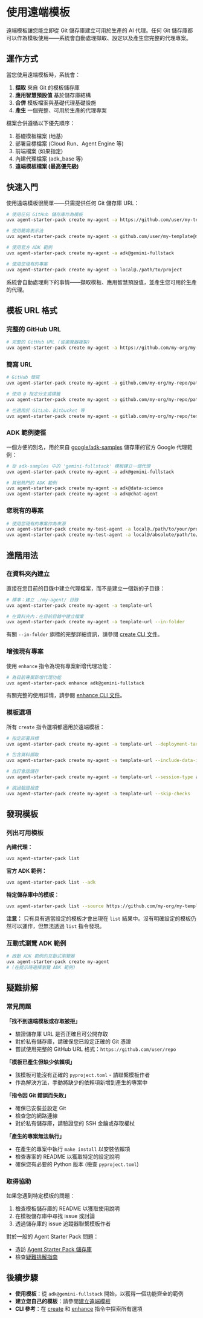 # 使用遠端模板

遠端模板讓您能立即從 Git 儲存庫建立可用於生產的 AI 代理。任何 Git 儲存庫都可以作為模板使用——系統會自動處理擷取、設定以及產生您完整的代理專案。

## 運作方式

當您使用遠端模板時，系統會：

1. **擷取** 來自 Git 的模板儲存庫
2. **應用智慧預設值** 基於儲存庫結構
3. **合併** 模板檔案與基礎代理基礎設施
4. **產生** 一個完整、可用於生產的代理專案

檔案合併遵循以下優先順序：
1. 基礎模板檔案 (地基)
2. 部署目標檔案 (Cloud Run、Agent Engine 等)
3. 前端檔案 (如果指定)
4. 內建代理檔案 (adk_base 等)
5. **遠端模板檔案 (最高優先級)**

## 快速入門

使用遠端模板很簡單——只需提供任何 Git 儲存庫 URL：

```bash
# 使用任何 GitHub 儲存庫作為模板
uvx agent-starter-pack create my-agent -a https://github.com/user/my-template

# 使用簡寫表示法
uvx agent-starter-pack create my-agent -a github.com/user/my-template@main

# 使用官方 ADK 範例
uvx agent-starter-pack create my-agent -a adk@gemini-fullstack

# 使用您現有的專案
uvx agent-starter-pack create my-agent -a local@./path/to/project
```

系統會自動處理剩下的事情——擷取模板、應用智慧預設值，並產生您可用於生產的代理。

## 模板 URL 格式

### 完整的 GitHub URL
```bash
# 完整的 GitHub URL (從瀏覽器複製)
uvx agent-starter-pack create my-agent -a https://github.com/my-org/my-repo/tree/main/path-to-template
```

### 簡寫 URL
```bash
# GitHub 簡寫
uvx agent-starter-pack create my-agent -a github.com/my-org/my-repo/path-to-template

# 使用 @ 指定分支或標籤
uvx agent-starter-pack create my-agent -a github.com/my-org/my-repo/path-to-template@develop

# 也適用於 GitLab、Bitbucket 等
uvx agent-starter-pack create my-agent -a gitlab.com/my-org/my-repo/template@v1.0
```

### ADK 範例捷徑
一個方便的別名，用於來自 [google/adk-samples](https://github.com/google/adk-samples) 儲存庫的官方 Google 代理範例：

```bash
# 從 adk-samples 中的 'gemini-fullstack' 模板建立一個代理
uvx agent-starter-pack create my-agent -a adk@gemini-fullstack

# 其他熱門的 ADK 範例
uvx agent-starter-pack create my-agent -a adk@data-science
uvx agent-starter-pack create my-agent -a adk@chat-agent
```

### 您現有的專案
```bash
# 使用您現有的專案作為來源
uvx agent-starter-pack create my-test-agent -a local@./path/to/your/project
uvx agent-starter-pack create my-test-agent -a local@/absolute/path/to/project
```

## 進階用法

### 在資料夾內建立
直接在您目前的目錄中建立代理檔案，而不是建立一個新的子目錄：

```bash
# 標準：建立 ./my-agent/ 目錄
uvx agent-starter-pack create my-agent -a template-url

# 在資料夾內：在目前目錄中建立檔案
uvx agent-starter-pack create my-agent -a template-url --in-folder
```

有關 `--in-folder` 旗標的完整詳細資訊，請參閱 [create CLI 文件](../cli/create.md)。

### 增強現有專案
使用 `enhance` 指令為現有專案新增代理功能：

```bash
# 為目前專案新增代理功能
uvx agent-starter-pack enhance adk@gemini-fullstack
```

有關完整的使用詳情，請參閱 [enhance CLI 文件](../cli/enhance.md)。

### 模板選項
所有 `create` 指令選項都適用於遠端模板：

```bash
# 指定部署目標
uvx agent-starter-pack create my-agent -a template-url --deployment-target cloud_run

# 包含資料擷取
uvx agent-starter-pack create my-agent -a template-url --include-data-ingestion --datastore alloydb

# 自訂會話儲存
uvx agent-starter-pack create my-agent -a template-url --session-type alloydb

# 跳過驗證檢查
uvx agent-starter-pack create my-agent -a template-url --skip-checks
```

## 發現模板

### 列出可用模板

**內建代理：**
```bash
uvx agent-starter-pack list
```

**官方 ADK 範例：**
```bash
uvx agent-starter-pack list --adk
```

**特定儲存庫中的模板：**
```bash
uvx agent-starter-pack list --source https://github.com/my-org/my-templates
```

**注意：** 只有具有適當設定的模板才會出現在 `list` 結果中。沒有明確設定的模板仍然可以運作，但無法透過 `list` 指令發現。

### 互動式瀏覽 ADK 範例
```bash
# 啟動 ADK 範例的互動式瀏覽器
uvx agent-starter-pack create my-agent
# (在提示時選擇瀏覽 ADK 範例)
```

## 疑難排解

### 常見問題

**「找不到遠端模板或存取被拒」**
- 驗證儲存庫 URL 是否正確且可公開存取
- 對於私有儲存庫，請確保您已設定正確的 Git 憑證
- 嘗試使用完整的 GitHub URL 格式：`https://github.com/user/repo`

**「模板已產生但缺少依賴項」**
- 該模板可能沒有正確的 `pyproject.toml` - 請聯繫模板作者
- 作為解決方法，手動將缺少的依賴項新增到產生的專案中

**「指令因 Git 錯誤而失敗」**
- 確保已安裝並設定 Git
- 檢查您的網路連線
- 對於私有儲存庫，請驗證您的 SSH 金鑰或存取權杖

**「產生的專案無法執行」**
- 在產生的專案中執行 `make install` 以安裝依賴項
- 檢查專案的 README 以獲取特定的設定說明
- 確保您有必要的 Python 版本 (檢查 `pyproject.toml`)

### 取得協助

如果您遇到特定模板的問題：
1. 檢查模板儲存庫的 README 以獲取使用說明
2. 在模板儲存庫中尋找 issue 或討論
3. 透過儲存庫的 issue 追蹤器聯繫模板作者

對於一般的 Agent Starter Pack 問題：
- 造訪 [Agent Starter Pack 儲存庫](https://github.com/GoogleCloudPlatform/agent-starter-pack)
- 檢查[疑難排解指南](../guide/troubleshooting.md)

## 後續步驟

- **使用模板**：從 `adk@gemini-fullstack` 開始，以獲得一個功能齊全的範例
- **建立您自己的模板**：請參閱[建立遠端模板](./creating-remote-templates.md)
- **CLI 參考**：在 [create](../cli/create.md) 和 [enhance](../cli/enhance.md) 指令中探索所有選項